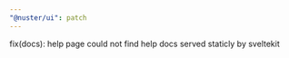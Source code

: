 ```yaml
---
"@nuster/ui": patch
---
```


fix(docs): help page could not find help docs served staticly by sveltekit
